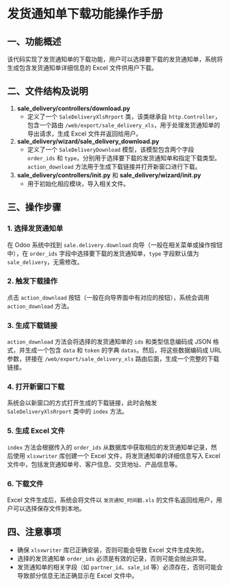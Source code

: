# 发货通知单下载功能操作手册

## 一、功能概述
该代码实现了发货通知单的下载功能，用户可以选择要下载的发货通知单，系统将生成包含发货通知单详细信息的 Excel 文件供用户下载。

## 二、文件结构及说明
1. **sale_delivery/controllers/download.py**
    - 定义了一个 `SaleDeliveryXlsRrport` 类，该类继承自 `http.Controller`，包含一个路由 `/web/export/sale_delivery_xls`，用于处理发货通知单的导出请求，生成 Excel 文件并返回给用户。
2. **sale_delivery/wizard/sale_delivery_download.py**
    - 定义了一个 `SaleDeliveryDownload` 模型，该模型包含两个字段 `order_ids` 和 `type`，分别用于选择要下载的发货通知单和指定下载类型。`action_download` 方法用于生成下载链接并打开新窗口进行下载。
3. **sale_delivery/controllers/__init__.py** 和 **sale_delivery/wizard/__init__.py**
    - 用于初始化相应模块，导入相关文件。

## 三、操作步骤

### 1. 选择发货通知单
在 Odoo 系统中找到 `sale.delivery.download` 向导（一般在相关菜单或操作按钮中），在 `order_ids` 字段中选择要下载的发货通知单，`type` 字段默认值为 `sale_delivery`，无需修改。

### 2. 触发下载操作
点击 `action_download` 按钮（一般在向导界面中有对应的按钮），系统会调用 `action_download` 方法。

### 3. 生成下载链接
`action_download` 方法会将选择的发货通知单的 `ids` 和类型信息编码成 JSON 格式，并生成一个包含 `data` 和 `token` 的字典 `datas`。然后，将这些数据编码成 URL 参数，拼接在 `/web/export/sale_delivery_xls` 路由后面，生成一个完整的下载链接。

### 4. 打开新窗口下载
系统会以新窗口的方式打开生成的下载链接，此时会触发 `SaleDeliveryXlsRrport` 类中的 `index` 方法。

### 5. 生成 Excel 文件
`index` 方法会根据传入的 `order_ids` 从数据库中获取相应的发货通知单记录，然后使用 `xlsxwriter` 库创建一个 Excel 文件，将发货通知单的详细信息写入 Excel 文件中，包括发货通知单号、客户信息、交货地址、产品信息等。

### 6. 下载文件
Excel 文件生成后，系统会将文件以 `发货通知_时间戳.xls` 的文件名返回给用户，用户可以选择保存文件到本地。

## 四、注意事项
- 确保 `xlsxwriter` 库已正确安装，否则可能会导致 Excel 文件生成失败。
- 选择的发货通知单 `order_ids` 必须是有效的记录，否则可能会抛出异常。
- 发货通知单的相关字段（如 `partner_id`、`sale_id` 等）必须存在，否则可能会导致部分信息无法正确显示在 Excel 文件中。



